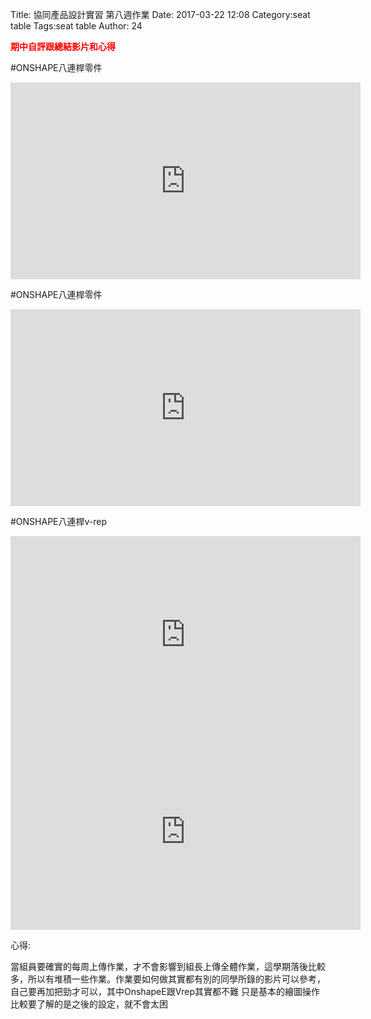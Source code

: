 Title: 協同產品設計實習 第八週作業
Date: 2017-03-22 12:08
Category:seat table
Tags:seat table
Author: 24

<b><font color="red">期中自評跟總結影片和心得</font></b>

<!-- PELICAN_END_SUMMARY -->

#ONSHAPE八連桿零件

<iframe width="560" height="315" src="https://www.youtube.com/embed/eI_nXcs2sYg" frameborder="0" allowfullscreen></iframe>

#ONSHAPE八連桿零件

<iframe width="560" height="315" src="https://www.youtube.com/embed/0Xu7jxV_yD8" frameborder="0" allowfullscreen></iframe>

#ONSHAPE八連桿v-rep

<iframe width="560" height="315" src="https://www.youtube.com/embed/eNAPuKLCGxY" frameborder="0" allowfullscreen></iframe>


<iframe width="560" height="315" src="https://www.youtube.com/embed/_stRSOLncrg" frameborder="0" allowfullscreen></iframe>

心得:

當組員要確實的每周上傳作業，才不會影響到組長上傳全體作業，這學期落後比較多，所以有堆積一些作業。作業要如何做其實都有別的同學所錄的影片可以參考，自己要再加把勁才可以，其中OnshapeE跟Vrep其實都不難 只是基本的繪圖操作比較要了解的是之後的設定，就不會太困


